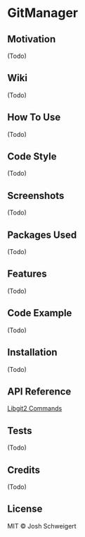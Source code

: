 # GitManager

## Motivation
(Todo)

## Wiki
(Todo)

## How To Use
(Todo)

## Code Style
(Todo)

## Screenshots
(Todo)

## Packages Used
(Todo)

## Features
(Todo)

## Code Example
(Todo)

## Installation
(Todo)

## API Reference
[Libgit2 Commands](https://github.com/libgit2/libgit2sharp/wiki/LibGit2Sharp-Hitchhiker%27s-Guide-to-Git)

## Tests
(Todo)

## Credits
(Todo)

## License
MIT © Josh Schweigert
